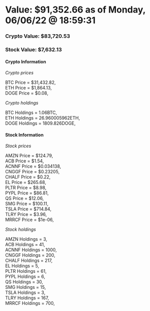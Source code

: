 # Value: $91,352.66 as of Monday, 06/06/22 @ 18:59:31 

### Crypto Value: $83,720.53

### Stock Value: $7,632.13

#### Crypto Information 
*Crypto prices* 

BTC Price = $31,432.82,  
ETH Price = $1,864.13,  
DOGE Price = $0.08,  


*Crypto holdings* 

BTC Holdings = 1.06BTC,  
ETH Holdings = 26.960005962ETH,  
DOGE Holdings = 1809.826DOGE,  


#### Stock Information 

*Stock prices* 

AMZN Price = $124.79,  
ACB Price = $1.54,  
ACNNF Price = $0.034138,  
CNGGF Price = $0.23205,  
CHALF Price = $0.22,  
EL Price = $265.68,  
PLTR Price = $8.98,  
PYPL Price = $86.81,  
QS Price = $12.06,  
SMG Price = $100.11,  
TSLA Price = $714.84,  
TLRY Price = $3.96,  
MRRCF Price = $1e-06,  


*Stock holdings* 

AMZN Holdings = 3,  
ACB Holdings = 41,  
ACNNF Holdings = 1000,  
CNGGF Holdings = 200,  
CHALF Holdings = 217,  
EL Holdings = 5,  
PLTR Holdings = 61,  
PYPL Holdings = 6,  
QS Holdings = 30,  
SMG Holdings = 15,  
TSLA Holdings = 3,  
TLRY Holdings = 167,  
MRRCF Holdings = 700,  


